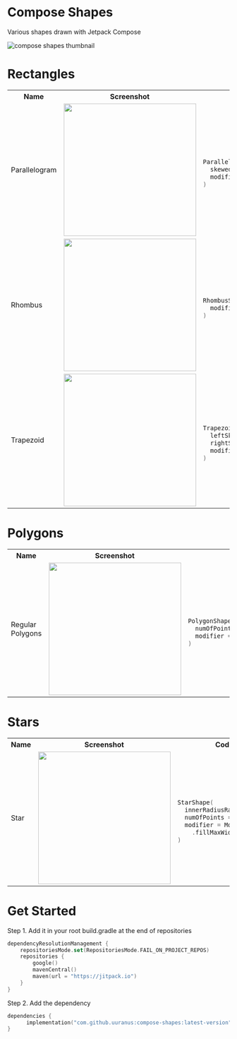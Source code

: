 # Compose Shapes
Various shapes drawn with Jetpack Compose

![compose shapes thumbnail](https://github.com/uuranus/compose-shapes/assets/72340294/56357d3c-ad0a-4f15-94b0-f6ca07cc0082)
# Rectangles

<table>

  <th>Name</th>
  <th>Screenshot</th>
  <th>Code</th>

  <tr>
    <td>Parallelogram</td>
    <td><img src = "https://github.com/uuranus/compose-shapes/assets/72340294/a8a30f67-46e9-4c8d-a641-3cd243363d61" width = "300"></td>
<td>
      
```kotlin

ParallelogramShape(
  skewed = 0.2f,
  modifier = Modifier.fillMaxSize()
)

```
</td>
  </tr>

<tr>
    <td>Rhombus</td>
    <td><img src = "https://github.com/uuranus/compose-shapes/assets/72340294/9d00e04e-ab4e-4e37-aba8-3fc77fe36471" width = "300"></td>
<td>
      
```kotlin

RhombusShape(
  modifier = Modifier.fillMaxSize()
)

```

</td>
  </tr>

  <tr>
    <td>Trapezoid</td>
    <td><img src = "https://github.com/uuranus/compose-shapes/assets/72340294/c8ca4b1d-3a8b-45f6-9877-710398a95929" width = "300"></td>
<td>
      
```kotlin

TrapezoidShape(
  leftSkewed = 0.2f,
  rightSkewed = 0.2f,
  modifier = Modifier.fillMaxSize()
)

```

</td>
  </tr>
</table>


# Polygons

<table>
  <th>Name</th>
  <th>Screenshot</th>
  <th>Code</th>

  <tr>
    <td>Regular Polygons</td>
    <td><img src = "https://github.com/uuranus/compose-shapes/assets/72340294/99d054ab-d0f9-4040-8847-0e2fbf0b06ae" width = "300"></td>
<td>
      
```kotlin

PolygonShape(
  numOfPoints = 5,
  modifier = Modifier.fillMaxWidth(),
)

```
</td>

</tr>
</table>

# Stars

<table>
  <th>Name</th>
  <th>Screenshot</th>
  <th>Code</th>

  <tr>
    <td>Star</td>
    <td><img src = "https://github.com/uuranus/compose-shapes/assets/72340294/b2efa930-6365-4bd3-8220-e4941fe08eb8" width = "300"></td>
<td>
      
```kotlin

StarShape(
  innerRadiusRatio = 0.5f,
  numOfPoints = 5,
  modifier = Modifier
    .fillMaxWidth()
)

```
</td>

</tr>
</table>


# Get Started
Step 1. Add it in your root build.gradle at the end of repositories
```kotlin
dependencyResolutionManagement {
    repositoriesMode.set(RepositoriesMode.FAIL_ON_PROJECT_REPOS)
    repositories {
        google()
        mavenCentral()
        maven(url = "https://jitpack.io")
    }
}
```

Step 2. Add the dependency
```kotlin
dependencies {
	  implementation("com.github.uuranus:compose-shapes:latest-version")
}
```

